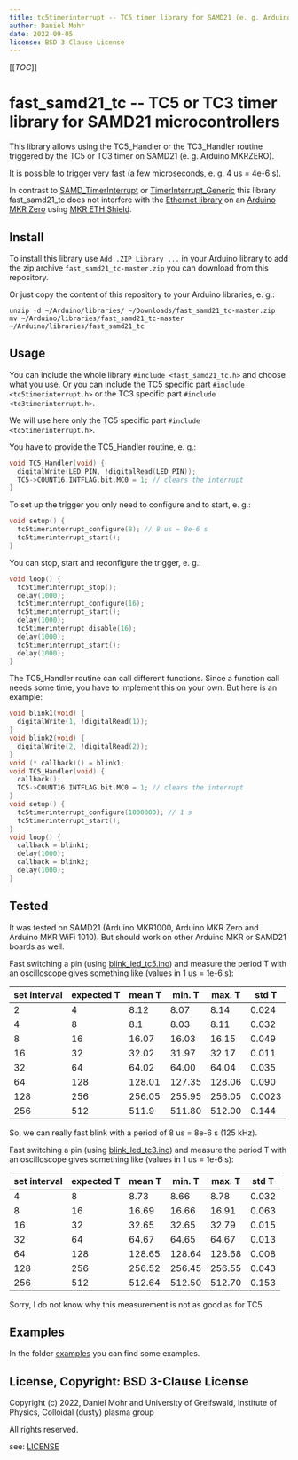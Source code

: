 ```yaml
---
title: tc5timerinterrupt -- TC5 timer library for SAMD21 (e. g. Arduino MKR Zero)
author: Daniel Mohr
date: 2022-09-05
license: BSD 3-Clause License
---
```


[[_TOC_]]

# fast_samd21_tc -- TC5 or TC3 timer library for SAMD21 microcontrollers

This library allows using the TC5_Handler or the TC3_Handler routine
triggered by the TC5 or TC3 timer on SAMD21 (e. g. Arduino MKRZERO).

It is possible to trigger very fast (a few microseconds, e. g. 4 us = 4e-6 s).

In contrast to
[SAMD_TimerInterrupt](https://www.arduino.cc/reference/en/libraries/samd_timerinterrupt/)
or
[TimerInterrupt_Generic](https://www.arduino.cc/reference/en/libraries/timerinterrupt_generic/)
this library fast_samd21_tc does not interfere with the
[Ethernet library](https://www.arduino.cc/reference/en/libraries/ethernet/)
on an [Arduino MKR Zero](https://docs.arduino.cc/hardware/mkr-zero) using
[MKR ETH Shield](https://docs.arduino.cc/hardware/mkr-eth-shield).

## Install

To install this library use `Add .ZIP Library ...` in your Arduino library
to add the zip archive `fast_samd21_tc-master.zip` you can download from
this repository.


Or just copy the content of this repository to your Arduino libraries, e. g.:

```shell
unzip -d ~/Arduino/libraries/ ~/Downloads/fast_samd21_tc-master.zip
mv ~/Arduino/libraries/fast_samd21_tc-master ~/Arduino/libraries/fast_samd21_tc
```

## Usage

You can include the whole library `#include <fast_samd21_tc.h>` and choose
what you use.
Or you can include the TC5 specific part `#include <tc5timerinterrupt.h>` or
the TC3 specific part `#include <tc3timerinterrupt.h>`.

We will use here only the TC5 specific part `#include <tc5timerinterrupt.h>`.

You have to provide the TC5_Handler routine, e. g.:

```c
void TC5_Handler(void) {
  digitalWrite(LED_PIN, !digitalRead(LED_PIN));
  TC5->COUNT16.INTFLAG.bit.MC0 = 1; // clears the interrupt
}
```

To set up the trigger you only need to configure and to start, e. g.:

```c
void setup() {
  tc5timerinterrupt_configure(8); // 8 us = 8e-6 s
  tc5timerinterrupt_start();
}
```

You can stop, start and reconfigure the trigger, e. g.:

```c
void loop() {
  tc5timerinterrupt_stop();
  delay(1000);
  tc5timerinterrupt_configure(16);
  tc5timerinterrupt_start();
  delay(1000);
  tc5timerinterrupt_disable(16);
  delay(1000);
  tc5timerinterrupt_start();
  delay(1000);
}
```

The TC5_Handler routine can call different functions. Since a function call
needs some time, you have to implement this on your own.
But here is an example:

```c
void blink1(void) {
  digitalWrite(1, !digitalRead(1));
}
void blink2(void) {
  digitalWrite(2, !digitalRead(2));
}
void (* callback)() = blink1;
void TC5_Handler(void) {
  callback();
  TC5->COUNT16.INTFLAG.bit.MC0 = 1; // clears the interrupt
}
void setup() {
  tc5timerinterrupt_configure(1000000); // 1 s
  tc5timerinterrupt_start();
}
void loop() {
  callback = blink1;
  delay(1000);
  callback = blink2;
  delay(1000);
}
```

## Tested

It was tested on SAMD21 (Arduino MKR1000, Arduino MKR Zero and
Arduino MKR WiFi 1010).
But should work on other Arduino MKR or SAMD21 boards as well.

Fast switching a pin
(using [blink_led_tc5.ino](examples/blink_led_tc5/blink_led_tc5.ino))
and measure the period T with an oscilloscope gives something like
(values in 1 us = 1e-6 s):

| set interval | expected T | mean T | min. T | max. T | std T | 
| ------ | ------ | ------ | ------ | ------ | ------ |
| 2 | 4 | 8.12 | 8.07 | 8.14 | 0.024 |
| 4 | 8 | 8.1 | 8.03 | 8.11 | 0.032 |
| 8 | 16 | 16.07 | 16.03 | 16.15 | 0.049 |
| 16 | 32 | 32.02 | 31.97 | 32.17 | 0.011 |
| 32 | 64 | 64.02 | 64.00 | 64.04 | 0.035 |
| 64 | 128 | 128.01 | 127.35 | 128.06 | 0.090 |
| 128 | 256 | 256.05 | 255.95 | 256.05 | 0.0023 |
| 256 | 512 | 511.9 | 511.80 | 512.00 | 0.144 |

So, we can really fast blink with a period of 8 us = 8e-6 s (125 kHz).

Fast switching a pin
(using [blink_led_tc3.ino](examples/blink_led_tc3/blink_led_tc3.ino))
and measure the period T with an oscilloscope gives something like
(values in 1 us = 1e-6 s):

| set interval | expected T | mean T | min. T | max. T | std T | 
| ------ | ------ | ------ | ------ | ------ | ------ |
| 4 | 8 | 8.73 | 8.66 | 8.78 | 0.032 |
| 8 | 16 | 16.69 | 16.66 | 16.91 | 0.063 |
| 16 | 32 | 32.65 | 32.65 | 32.79 | 0.015 |
| 32 | 64 | 64.67 | 64.65 | 64.67 | 0.013 |
| 64 | 128 | 128.65 | 128.64 | 128.68 | 0.008 |
| 128 | 256 | 256.52 | 256.45 | 256.55 | 0.043 |
| 256 | 512 | 512.64 | 512.50 | 512.70 | 0.153 |

Sorry, I do not know why this measurement is not as good as for TC5.

## Examples

In the folder [examples](examples) you can find some examples.

## License, Copyright: BSD 3-Clause License

Copyright (c) 2022, Daniel Mohr and University of Greifswald, Institute of Physics, Colloidal (dusty) plasma group

All rights reserved.

see: [LICENSE](LICENSE)
